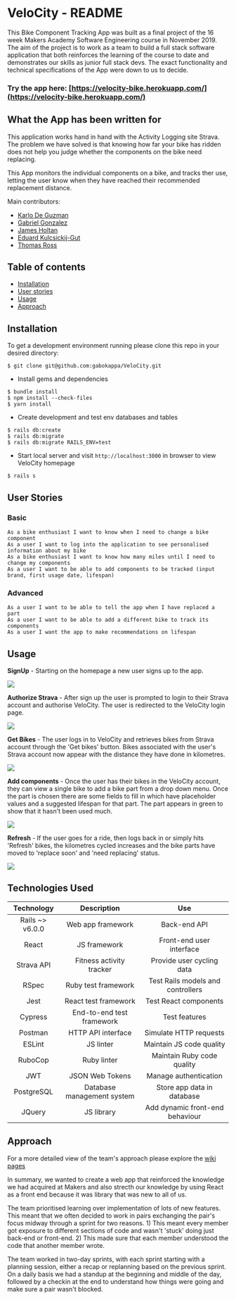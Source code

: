# VeloCity - README

This Bike Component Tracking App was built as a final project of the 16 week Makers Academy Software Engineering course in November 2019. The aim of the project is to work as a team to build a full stack software application that both reinforces the learning of the course to date and demonstrates our skills as junior full stack devs. The exact functionality and technical specifications of the App were down to us to decide.

### Try the app here: [https://velocity-bike.herokuapp.com/](https://velocity-bike.herokuapp.com/)

## What the App has been written for
This application works hand in hand with the Activity Logging site Strava.  The problem we have solved is that knowing how far your bike has ridden does not help you judge whether the components on the bike need replacing.

This App monitors the individual components on a bike, and tracks ther use, letting the user know when they have reached their recommended replacement distance.

Main contributors:

* [Karlo De Guzman](https://github.com/kdeg0040)
* [Gabriel Gonzalez](https://github.com/gabokappa)
* [James Holtan](https://github.com/BigTallJim)
* [Eduard Kulcsickij-Gut](https://github.com/EdZeno)
* [Thomas Ross](https://github.com/Gotteschalk)


## Table of contents
* [Installation](#installation)
* [User stories](#user-stories)
* [Usage](#usage)
* [Approach](#approach)

## Installation
To get a development environment running please clone this repo in your desired directory:
```
$ git clone git@github.com:gabokappa/VeloCity.git
```
- Install gems and dependencies
```
$ bundle install
$ npm install --check-files
$ yarn install
```
- Create development and test env databases and tables
```
$ rails db:create
$ rails db:migrate
$ rails db:migrate RAILS_ENV=test
```
- Start local server and visit ```http://localhost:3000``` in browser to view VeloCity homepage
```
$ rails s
```
## User Stories
### Basic
```
As a bike enthusiast I want to know when I need to change a bike component
As a user I want to log into the application to see personalised information about my bike
As a bike enthusiast I want to know how many miles until I need to change my components
As a user I want to be able to add components to be tracked (input brand, first usage date, lifespan)
```
### Advanced
```
As a user I want to be able to tell the app when I have replaced a part
As a user I want to be able to add a different bike to track its components
As a user I want the app to make recommendations on lifespan
```
## Usage

**SignUp** - Starting on the homepage a new user signs up to the app.


![](public/register.gif)

**Authorize Strava** - After sign up the user is prompted to login to their Strava account and authorise VeloCity.
The user is redirected to the VeloCity login page.

![](public/authorize.gif)

**Get Bikes** - The user logs in to VeloCity and retrieves bikes from Strava account through the 'Get bikes' button. Bikes associated with the user's Strava account now appear with the distance they have done in kilometres.

![](public/get-bikes.gif)

**Add components** - Once the user has their bikes in the VeloCity account, they can view a single bike to add a bike part from a drop down menu. Once the part is chosen there are some fields to fill in which have placeholder values and a suggested lifespan for that part. The part appears in green to show that it hasn't been used much.


![](public/add-part.gif)

**Refresh** - If the user goes for a ride, then logs back in or simply hits 'Refresh' bikes, the kilometres cycled increases and the bike parts have moved to 'replace soon' and 'need replacing' status.

![](public/refresh-bike.gif)

## Technologies Used
| Technology | Description | Use |
| :--------------------------------: | :--------------------------------: | :--------------------------------: |
| Rails ~> v6.0.0 | Web app framework | Back-end API |
| React | JS framework | Front-end user interface |
| Strava API | Fitness activity tracker| Provide user cycling data |
| RSpec | Ruby test framework  | Test Rails models and controllers |
| Jest | React test framework | Test React components |
| Cypress | End-to-end test framework | Test features |
| Postman | HTTP API interface | Simulate HTTP requests |
| ESLint | JS linter | Maintain JS code quality |
| RuboCop | Ruby linter | Maintain Ruby code quality |
| JWT | JSON Web Tokens | Manage authentication |
| PostgreSQL | Database management system | Store app data in database |
| JQuery | JS library | Add dynamic front-end behaviour |

## Approach
For a more detailed view of the team's approach please explore the [wiki pages](https://github.com/gabokappa/VeloCity/wiki)

In summary, we wanted to create a web app that reinforced the knowledge we had acquired at Makers and also strecth our knowledge by using React as a front end because it was library that was new to all of us.

The team prioritised learning over implementation of lots of new features. This meant that we often decided to work in pairs exchanging the pair's focus midway through a sprint for two reasons. 1) This meant every member got exposure to different sections of code and wasn't 'stuck' doing just back-end or front-end. 2) This made sure that each member understood the code that another member wrote.

The team worked in two-day sprints, with each sprint starting with a planning session, either a recap or replanning based on the previous sprint. On a daily basis we had a standup at the beginning and middle of the day, followed by a checkin at the end to understand how things were going and make sure a pair wasn't blocked.

